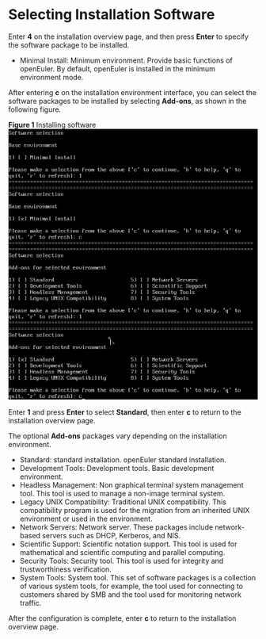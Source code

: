 # Selecting Installation Software<a name="EN-US_TOPIC_0214071142"></a>

Enter  **4**  on the installation overview page, and then press  **Enter**  to specify the software package to be installed.

-   Minimal Install: Minimum environment. Provide basic functions of openEuler. By default, openEuler is installed in the minimum environment mode.

After entering  **c**  on the installation environment interface, you can select the software packages to be installed by selecting  **Add-ons**, as shown in the following figure.

**Figure  1**  Installing software<a name="fig159711956247"></a>  
![](figures/installing-software.png "installing-software")

Enter **1** and press **Enter** to select **Standard**, then enter **c** to return to the installation overview page.

The optional  **Add-ons**  packages vary depending on the installation environment.

-   Standard: standard installation. openEuler standard installation.
-   Development Tools: Development tools. Basic development environment.
-   Headless Management: Non graphical terminal system management tool. This tool is used to manage a non-image terminal system.
-   Legacy UNIX Compatibility: Traditional UNIX compatibility. This compatibility program is used for the migration from an inherited UNIX environment or used in the environment.
-   Network Servers: Network server. These packages include network-based servers such as DHCP, Kerberos, and NIS.
-   Scientific Support: Scientific notation support. This tool is used for mathematical and scientific computing and parallel computing.
-   Security Tools: Security tool. This tool is used for integrity and trustworthiness verification.
-   System Tools: System tool. This set of software packages is a collection of various system tools, for example, the tool used for connecting to customers shared by SMB and the tool used for monitoring network traffic.

After the configuration is complete, enter  **c**  to return to the installation overview page.

